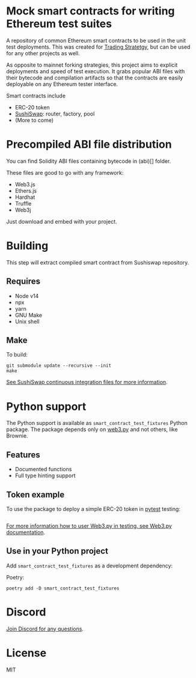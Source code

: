 # Mock smart contracts for writing Ethereum test suites

A repository of common Ethereum smart contracts to be used in the unit test deployments. 
This was created for [Trading Stratetgy](https://tradingstrategy.ai), but can be used for any other 
projects as well.

As opposite to mainnet forking strategies, this project aims to explicit deployments and speed of test execution.
It grabs popular ABI files with their bytecode and compilation artifacts so that the contracts
are easily deployable on any Ethereum tester interface.

Smart contracts include 

* ERC-20 token
* [SushiSwap](https://github.com/sushiswap/sushiswap): router, factory, pool
* (More to come)

# Precompiled ABI file distribution

You can find Solidity ABI files containing bytecode in (abi)[] folder.

These files are good to go with any framework:
* Web3.js
* Ethers.js
* Hardhat
* Truffle
* Web3j

Just download and embed with your project.

# Building

This step will extract compiled smart contract from Sushiswap repository. 

## Requires

* Node v14 
* npx 
* yarn
* GNU Make
* Unix shell

## Make

To build:

```shell
git submodule update --recursive --init
make
```

[See SushiSwap continuous integration files for more information](https://github.com/sushiswap/sushiswap/blob/canary/.github/workflows/sushiswap.yml).

# Python support

The Python support is available as `smart_contract_test_fixtures` Python package.
The package depends only on [web3.py](github.com/ethereum/web3.py) and not others, like Brownie.

## Features

* Documented functions
* Full type hinting support

## Token example

To use the package to deploy a simple ERC-20 token in [pytest](https://docs.pytest.org/) testing: 

```python

```

[For more information how to user Web3.py in testing, see Web3.py documentation](https://web3py.readthedocs.io/en/stable/examples.html#contract-unit-tests-in-python).

## Use in your Python project

Add `smart_contract_test_fixtures` as a development dependency:

Poetry:

```shell
poetry add -D smart_contract_test_fixtures
```

# Discord

[Join Discord for any questions](https://tradingstrategy.ai/community).

# License 

MIT